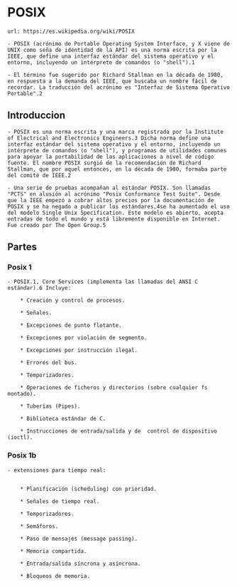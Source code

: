 
# POSIX

    url: https://es.wikipedia.org/wiki/POSIX

    - POSIX (acrónimo de Portable Operating System Interface, y X viene de UNIX como seña de identidad de la API) es una norma escrita por la IEEE, que define una interfaz estándar del sistema operativo y el entorno, incluyendo un intérprete de comandos (o "shell").1​

    - El término fue sugerido por Richard Stallman en la década de 1980, en respuesta a la demanda del IEEE, que buscaba un nombre fácil de recordar. La traducción del acrónimo es "Interfaz de Sistema Operativo Portable".2​


## Introduccion

    - POSIX es una norma escrita y una marca registrada por la Institute of Electrical and Electronics Engineers.3​ Dicha norma define una interfaz estándar del sistema operativo y el entorno, incluyendo un intérprete de comandos (o "shell"), y programas de utilidades comunes para apoyar la portabilidad de las aplicaciones a nivel de código fuente. El nombre POSIX surgió de la recomendación de Richard Stallman, que por aquel entonces, en la década de 1980, formaba parte del comité de IEEE.2​

    - Una serie de pruebas acompañan al estándar POSIX. Son llamadas "PCTS" en alusión al acrónimo "Posix Conformance Test Suite". Desde que la IEEE empezó a cobrar altos precios por la documentación de POSIX y se ha negado a publicar los estándares,4​se ha aumentado el uso del modelo Single Unix Specification. Este modelo es abierto, acepta entradas de todo el mundo y está libremente disponible en Internet. Fue creado por The Open Group.5​



## Partes

### Posix 1

    - POSIX.1, Core Services (implementa las llamadas del ANSI C estándar).6​ Incluye:

        * Creación y control de procesos.
        
        * Señales.
        
        * Excepciones de punto flotante.
        
        * Excepciones por violación de segmento.
        
        * Excepciones por instrucción ilegal.
        
        * Errores del bus.
        
        * Temporizadores.
        
        * Operaciones de ficheros y directorios (sobre cualquier fs montado).
        
        * Tuberías (Pipes).
        
        * Biblioteca estándar de C.
        
        * Instrucciones de entrada/salida y de  control de dispositivo (ioctl).



### Posix 1b

    - extensiones para tiempo real:


        * Planificación (scheduling) con prioridad.
        
        * Señales de tiempo real.
        
        * Temporizadores.
        
        * Semáforos.
        
        * Paso de mensajes (message passing).
        
        * Memoria compartida.
        
        * Entrada/salida síncrona y asíncrona.
        
        * Bloqueos de memoria.

